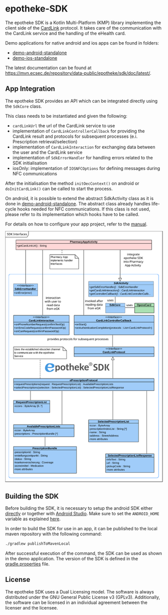 # epotheke-SDK

The epotheke SDK is a Kotlin Multi-Platform (KMP) library implementing the client side of the [CardLink](https://www.epotheke.com/#eH-CL) protocol.
It takes care of the communication with the CardLink service and the handling of the eHealth card.

Demo applications for native android and ios apps can be found in folders: 
- [demo-android-standalone](demo-android-standalone)
- [demo-ios-standalone](demo-ios-standalone)

The latest documentation can be found at https://mvn.ecsec.de/repository/data-public/epotheke/sdk/doc/latest/.

## App Integration

The epotheke SDK provides an API which can be integrated directly using the `SdkCore` class.

This class needs to be instantiated and given the following: 
- `cardLinkUrl` the url of the CardLink service to use
- implementation of `CardLinkControllerCallback` for providing the CardLink result and protocols for subsequent processes (e.i. Prescription retrieval/selection)
- implementation of `CardLinkInteraction` for exchanging data between the user and the CardLink service
- implementation of `SdkErrorHandler` for handling errors related to the SDK initialisation
- iosOnly: implementation of `IOSNFCOptions` for defining messages during NFC communications

After the initialisation the method `initOecContext()` on android or `doInitCardLink()` can be called to start the process.

On android, it is possible to extend the abstract SdkActivity class as it is done in [demo-android-standalone](demo-android-standalone). The abstract class already handles life-cycle hooks needed for NFC communications.
If this class is not used, please refer to its implementation which hooks have to be called. 

For details on how to configure your app project, refer to the [manual](https://mvn.ecsec.de/repository/data-public/epotheke/sdk/doc/latest/).

![epotheke SDK Interfaces](manual/src/docs/asciidoc/img/SDK_interfaces.svg "epotheke SDK Interfaces")


## Building the SDK

Before building the SDK, it is necessary to setup the android SDK either [directly](https://developer.android.com/tools/sdkmanager) or together with [Android Studio](https://developer.android.com/studio).
Make sure to set the `ANDROID_HOME` variable as explained [here](https://developer.android.com/tools/variables).

In order to build the SDK for use in an app, it can be published to the local maven repository with the following command:
```bash
./gradlew publishToMavenLocal
```
After successful execution of the command, the SDK can be used as shown in the demo application.
The version of the SDK is defined in the [gradle.properties](gradle.properties) file.


## License

The epotheke SDK uses a Dual Licensing model.
The software is always distributed under the GNU General Public License v3 (GPLv3).
Additionally, the software can be licensed in an individual agreement between the licenser and the licensee.
